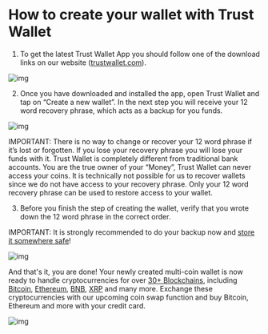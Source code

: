 # How to create your wallet with Trust Wallet

1.  To get the latest Trust Wallet App you should follow one of the download links on our website ([trustwallet.com](https://trustwallet.com/)). 

![img](https://lh4.googleusercontent.com/TTNHOXw9oIZ7kgPV0AWRCIYfHMt3sTD4N4_epRXAu-nWWEkHU5g5Kn8boHuPimX8T5cUkR4DGLHqhlvQmAaap8Qm2gdXepx9WcxtMlANsvSaAyISqH2RjFHm8MpP4DQ0_OczQh61)

2. Once you have downloaded and installed the app, open Trust Wallet and tap on “Create a new wallet”. In the next step you will receive your 12 word recovery phrase, which acts as a backup for you funds.

![img](https://lh3.googleusercontent.com/2rlmfpf5cWXKHUTSfU1ntBBeOFcMAOTk9Ki4zdtsJ8U8N3A2ammuzvZdyYisQqx5mgn16CKiBrqGMPMMyycab1_fJZL5No6vlDnzP6IZPcWpQUYS_j3yMY9UZv_IYV_yOmcVVFWt)

IMPORTANT: There is no way to change or recover your 12 word phrase if it’s lost or forgotten. If you lose your recovery phrase you will lose your funds with it. Trust Wallet is completely different from traditional bank accounts. You are the true owner of your “Money”, Trust Wallet can never access your coins. It is technically not possible for us to recover wallets since we do not have access to your recovery phrase. Only your 12 word recovery phrase can be used to restore access to your wallet.

3. Before you finish the step of creating the wallet, verify that you wrote down the 12 word phrase in the correct order.

IMPORTANT:  It is strongly recommended to do your backup now and [store it somewhere safe](https://help.trustwallet.com/hc/en-us/articles/360016509753-Best-Practices-to-Store-Recovery-Phrase-and-Private-Keys)! 

![img](https://lh3.googleusercontent.com/ppMvW6LHE-_OjfQoxHEkRJ-ry8ZJCX_oVXoJmHiqU_M60-vdc3F7PmXe2n0QCIrTEChQmzaCwm3WZVMDG4ukIVTSOcL85HGNy2W4Bi282zkzy50ZeMWyd2A0uyx2LENP5v6tA6Uh)

And that's it, you are done! Your newly created multi-coin wallet is now ready to handle cryptocurrencies for over  [30+ Blockchains](https://trustwallet.com/assets), including [Bitcoin](https://trustwallet.com/assets/bitcoin), [Ethereum](http://trustwallet.com/assets/ethereum), [BNB](https://trustwallet.com/assets/binance-coin), [XRP](https://trustwallet.com/assets/xrp) and many more. Exchange these cryptocurrencies with our upcoming coin swap function and buy Bitcoin, Ethereum and more with your credit card.

![img](https://lh3.googleusercontent.com/ykD5acWTWP9BfaAcPqONbYLeS8ESaJCHvvL7Zfu7tPN-um-Rku3KL0F3-oRnoVk6dVpNx-G0S8EuyUJxt63qRoMUmvOIcjElzEEXcXcVy9zbWLTmYWZAL8HUAPAmhxI5IO_lXDaa)